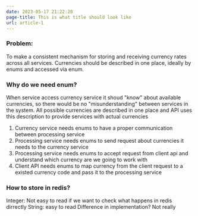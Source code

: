 ```yaml
---
date: 2023-05-17 21:22:20
page-title: This is what title should look like
url: article-1
---
```


### Problem:

To make a consistent mechanism for storing and receiving currency rates across all services.
Currencies should be described in one place, ideally by enums and accessed via enum.

### Why do we need enum?

When service access currency service it shoud "know" about available currencies, so there would be no "misunderstanding"
between services in the system. All possible currencies are described in one place and API uses this description to
provide services with actual currencies

1. Currency service needs enums to have a proper communication between processing service
2. Processing service needs enums to send request about currencies it needs to the currency service
3. Processing service needs enums to accept request from client api and understand which currency are we going to work
   with
4. Client API needs enums to map currency from the client request to a existed currency code and pass it to the
   processing service

### How to store in redis?

Integer: Not easy to read if we want to check what happens in redis dirrectly
String: easy to read
Difference in implementation? Not really
